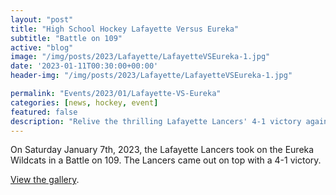 ```yaml
---
layout: "post"
title: "High School Hockey Lafayette Versus Eureka"
subtitle: "Battle on 109"
active: "blog"
image: "/img/posts/2023/Lafayette/LafayetteVSEureka-1.jpg"
date: '2023-01-11T00:30:00+00:00'
header-img: "/img/posts/2023/Lafayette/LafayetteVSEureka-1.jpg"

permalink: "Events/2023/01/Lafayette-VS-Eureka"
categories: [news, hockey, event]
featured: false
description: "Relive the thrilling Lafayette Lancers' 4-1 victory against Eureka Wildcats on Jan 7, 2023, with our photo gallery."
---
```

On Saturday January 7th, 2023, the Lafayette Lancers took on the Eureka Wildcats in a Battle on 109.  The Lancers came out on top with a 4-1 victory.

[View the gallery](https://photos.rainbowmarks.com/2023/Hockey/Lafayette-vs-Eureka-1-7-2023).
